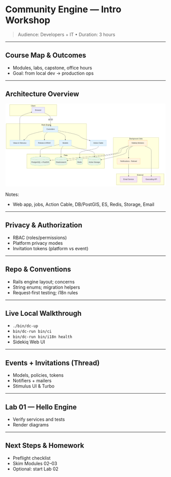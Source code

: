 # Community Engine — Intro Workshop

> Audience: Developers + IT • Duration: 3 hours

---

## Course Map & Outcomes

- Modules, labs, capstone, office hours
- Goal: from local dev → production ops

---

## Architecture Overview

![Platform Technical Architecture](../../diagrams/exports/png/platform_technical_architecture.png)

Notes:
- Web app, jobs, Action Cable, DB/PostGIS, ES, Redis, Storage, Email

---

## Privacy & Authorization

- RBAC (roles/permissions)
- Platform privacy modes
- Invitation tokens (platform vs event)

---

## Repo & Conventions

- Rails engine layout; concerns
- String enums; migration helpers
- Request‑first testing; i18n rules

---

## Live Local Walkthrough

- `./bin/dc-up`
- `bin/dc-run bin/ci`
- `bin/dc-run bin/i18n health`
- Sidekiq Web UI

---

## Events + Invitations (Thread)

- Models, policies, tokens
- Notifiers + mailers
- Stimulus UI & Turbo

---

## Lab 01 — Hello Engine

- Verify services and tests
- Render diagrams

---

## Next Steps & Homework

- Preflight checklist
- Skim Modules 02–03
- Optional: start Lab 02


